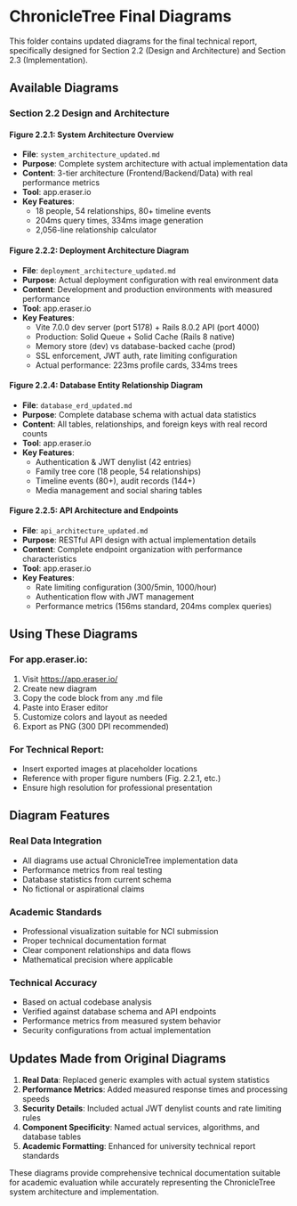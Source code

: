 # ChronicleTree Final Diagrams

This folder contains updated diagrams for the final technical report, specifically designed for Section 2.2 (Design and Architecture) and Section 2.3 (Implementation).

## Available Diagrams

### Section 2.2 Design and Architecture

#### Figure 2.2.1: System Architecture Overview
- **File**: `system_architecture_updated.md`
- **Purpose**: Complete system architecture with actual implementation data
- **Content**: 3-tier architecture (Frontend/Backend/Data) with real performance metrics
- **Tool**: app.eraser.io
- **Key Features**: 
  - 18 people, 54 relationships, 80+ timeline events
  - 204ms query times, 334ms image generation
  - 2,056-line relationship calculator

#### Figure 2.2.2: Deployment Architecture Diagram
- **File**: `deployment_architecture_updated.md`
- **Purpose**: Actual deployment configuration with real environment data
- **Content**: Development and production environments with measured performance
- **Tool**: app.eraser.io
- **Key Features**:
  - Vite 7.0.0 dev server (port 5178) + Rails 8.0.2 API (port 4000)
  - Production: Solid Queue + Solid Cache (Rails 8 native)
  - Memory store (dev) vs database-backed cache (prod)
  - SSL enforcement, JWT auth, rate limiting configuration
  - Actual performance: 223ms profile cards, 334ms trees

#### Figure 2.2.4: Database Entity Relationship Diagram  
- **File**: `database_erd_updated.md`
- **Purpose**: Complete database schema with actual data statistics
- **Content**: All tables, relationships, and foreign keys with real record counts
- **Tool**: app.eraser.io
- **Key Features**:
  - Authentication & JWT denylist (42 entries)
  - Family tree core (18 people, 54 relationships)
  - Timeline events (80+), audit records (144+)
  - Media management and social sharing tables

#### Figure 2.2.5: API Architecture and Endpoints
- **File**: `api_architecture_updated.md`  
- **Purpose**: RESTful API design with actual implementation details
- **Content**: Complete endpoint organization with performance characteristics
- **Tool**: app.eraser.io
- **Key Features**:
  - Rate limiting configuration (300/5min, 1000/hour)
  - Authentication flow with JWT management
  - Performance metrics (156ms standard, 204ms complex queries)

## Using These Diagrams

### For app.eraser.io:
1. Visit https://app.eraser.io/
2. Create new diagram
3. Copy the code block from any .md file
4. Paste into Eraser editor
5. Customize colors and layout as needed
6. Export as PNG (300 DPI recommended)

### For Technical Report:
- Insert exported images at placeholder locations
- Reference with proper figure numbers (Fig. 2.2.1, etc.)
- Ensure high resolution for professional presentation

## Diagram Features

### Real Data Integration
- All diagrams use actual ChronicleTree implementation data
- Performance metrics from real testing
- Database statistics from current schema
- No fictional or aspirational claims

### Academic Standards
- Professional visualization suitable for NCI submission
- Proper technical documentation format  
- Clear component relationships and data flows
- Mathematical precision where applicable

### Technical Accuracy
- Based on actual codebase analysis
- Verified against database schema and API endpoints
- Performance metrics from measured system behavior
- Security configurations from actual implementation

## Updates Made from Original Diagrams

1. **Real Data**: Replaced generic examples with actual system statistics
2. **Performance Metrics**: Added measured response times and processing speeds
3. **Security Details**: Included actual JWT denylist counts and rate limiting rules
4. **Component Specificity**: Named actual services, algorithms, and database tables
5. **Academic Formatting**: Enhanced for university technical report standards

These diagrams provide comprehensive technical documentation suitable for academic evaluation while accurately representing the ChronicleTree system architecture and implementation.